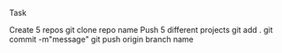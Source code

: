Task

Create 5 repos
    git clone repo name
Push 5 different projects
    git add .
    git commit -m"message"
    git push origin branch name
